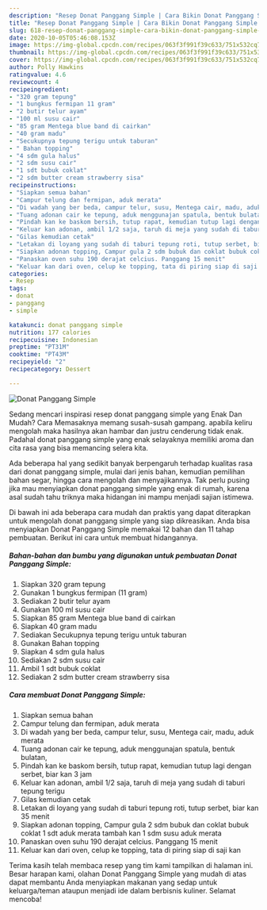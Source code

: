 ```yaml
---
description: "Resep Donat Panggang Simple | Cara Bikin Donat Panggang Simple Yang Menggugah Selera"
title: "Resep Donat Panggang Simple | Cara Bikin Donat Panggang Simple Yang Menggugah Selera"
slug: 618-resep-donat-panggang-simple-cara-bikin-donat-panggang-simple-yang-menggugah-selera
date: 2020-10-05T05:46:08.153Z
image: https://img-global.cpcdn.com/recipes/063f3f991f39c633/751x532cq70/donat-panggang-simple-foto-resep-utama.jpg
thumbnail: https://img-global.cpcdn.com/recipes/063f3f991f39c633/751x532cq70/donat-panggang-simple-foto-resep-utama.jpg
cover: https://img-global.cpcdn.com/recipes/063f3f991f39c633/751x532cq70/donat-panggang-simple-foto-resep-utama.jpg
author: Polly Hawkins
ratingvalue: 4.6
reviewcount: 4
recipeingredient:
- "320 gram tepung"
- "1 bungkus fermipan 11 gram"
- "2 butir telur ayam"
- "100 ml susu cair"
- "85 gram Mentega blue band di cairkan"
- "40 gram madu"
- "Secukupnya tepung terigu untuk taburan"
- " Bahan topping"
- "4 sdm gula halus"
- "2 sdm susu cair"
- "1 sdt bubuk coklat"
- "2 sdm butter cream strawberry sisa"
recipeinstructions:
- "Siapkan semua bahan"
- "Campur telung dan fermipan, aduk merata"
- "Di wadah yang ber beda, campur telur, susu, Mentega cair, madu, aduk merata"
- "Tuang adonan cair ke tepung, aduk menggunajan spatula, bentuk bulatan,"
- "Pindah kan ke baskom bersih, tutup rapat, kemudian tutup lagi dengan serbet, biar kan 3 jam"
- "Keluar kan adonan, ambil 1/2 saja, taruh di meja yang sudah di taburi tepung terigu"
- "Gilas kemudian cetak"
- "Letakan di loyang yang sudah di taburi tepung roti, tutup serbet, biar kan 35 menit"
- "Siapkan adonan topping, Campur gula 2 sdm bubuk dan coklat bubuk coklat 1 sdt aduk merata tambah kan 1 sdm susu aduk merata"
- "Panaskan oven suhu 190 derajat celcius. Panggang 15 menit"
- "Keluar kan dari oven, celup ke topping, tata di piring siap di saji kan"
categories:
- Resep
tags:
- donat
- panggang
- simple

katakunci: donat panggang simple 
nutrition: 177 calories
recipecuisine: Indonesian
preptime: "PT31M"
cooktime: "PT43M"
recipeyield: "2"
recipecategory: Dessert

---
```



![Donat Panggang Simple](https://img-global.cpcdn.com/recipes/063f3f991f39c633/751x532cq70/donat-panggang-simple-foto-resep-utama.jpg)

Sedang mencari inspirasi resep donat panggang simple yang Enak Dan Mudah? Cara Memasaknya memang susah-susah gampang. apabila keliru mengolah maka hasilnya akan hambar dan justru cenderung tidak enak. Padahal donat panggang simple yang enak selayaknya memiliki aroma dan cita rasa yang bisa memancing selera kita.

Ada beberapa hal yang sedikit banyak berpengaruh terhadap kualitas rasa dari donat panggang simple, mulai dari jenis bahan, kemudian pemilihan bahan segar, hingga cara mengolah dan menyajikannya. Tak perlu pusing jika mau menyiapkan donat panggang simple yang enak di rumah, karena asal sudah tahu triknya maka hidangan ini mampu menjadi sajian istimewa.




Di bawah ini ada beberapa cara mudah dan praktis yang dapat diterapkan untuk mengolah donat panggang simple yang siap dikreasikan. Anda bisa menyiapkan Donat Panggang Simple memakai 12 bahan dan 11 tahap pembuatan. Berikut ini cara untuk membuat hidangannya.

<!--inarticleads1-->

##### Bahan-bahan dan bumbu yang digunakan untuk pembuatan Donat Panggang Simple:

1. Siapkan 320 gram tepung
1. Gunakan 1 bungkus fermipan (11 gram)
1. Sediakan 2 butir telur ayam
1. Gunakan 100 ml susu cair
1. Siapkan 85 gram Mentega blue band di cairkan
1. Siapkan 40 gram madu
1. Sediakan Secukupnya tepung terigu untuk taburan
1. Gunakan  Bahan topping
1. Siapkan 4 sdm gula halus
1. Sediakan 2 sdm susu cair
1. Ambil 1 sdt bubuk coklat
1. Sediakan 2 sdm butter cream strawberry sisa




<!--inarticleads2-->

##### Cara membuat Donat Panggang Simple:

1. Siapkan semua bahan
1. Campur telung dan fermipan, aduk merata
1. Di wadah yang ber beda, campur telur, susu, Mentega cair, madu, aduk merata
1. Tuang adonan cair ke tepung, aduk menggunajan spatula, bentuk bulatan,
1. Pindah kan ke baskom bersih, tutup rapat, kemudian tutup lagi dengan serbet, biar kan 3 jam
1. Keluar kan adonan, ambil 1/2 saja, taruh di meja yang sudah di taburi tepung terigu
1. Gilas kemudian cetak
1. Letakan di loyang yang sudah di taburi tepung roti, tutup serbet, biar kan 35 menit
1. Siapkan adonan topping, Campur gula 2 sdm bubuk dan coklat bubuk coklat 1 sdt aduk merata tambah kan 1 sdm susu aduk merata
1. Panaskan oven suhu 190 derajat celcius. Panggang 15 menit
1. Keluar kan dari oven, celup ke topping, tata di piring siap di saji kan




Terima kasih telah membaca resep yang tim kami tampilkan di halaman ini. Besar harapan kami, olahan Donat Panggang Simple yang mudah di atas dapat membantu Anda menyiapkan makanan yang sedap untuk keluarga/teman ataupun menjadi ide dalam berbisnis kuliner. Selamat mencoba!
